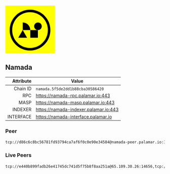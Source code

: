 ![Logo](https://raw.githubusercontent.com/Pa1amar/mainnets/refs/heads/main/namada/logo.png)
## Namada
| Attribute | Value |
|----------:|-------|
| Chain ID         | `namada.5f5de2dd1b88cba30586420` |
| RPC  | https://namada-rpc.palamar.io:443 |
| MASP  | https://namada-masp.palamar.io:443 |
| INDEXER | https://namada-indexer.palamar.io:443 |
| INTERFACE | https://namada-interface.palamar.io |

### Peer
```bash
tcp://d86c6c8bc56781fd93794ca7af6f0c0e90e34584@namada-peer.palamar.io:16656
```



### Live Peers
```
tcp://e440b899fadb26e41745dc741d5f75b8f8aa251a@65.109.30.26:14656,tcp://d83cd082b8973644e381fad9421ca29fb50fe059@65.108.73.189:20400,tcp://f599bec873183d371ae22f89195d3ced22dda2f3@46.4.29.231:5000,tcp://86238829d64fe2fa5b4337ca90926f9ec56445f2@193.35.57.185:36656,tcp://509f1e843cf881650a4151aa804ddd7a7188e88f@195.201.197.246:32656,tcp://a6c18cc83e7b0755abf57bc7ac59d0496de5cf27@64.120.114.5:20056,tcp://04affb50117ef548cbf7d1ddb1e6416dec0645ae@65.108.75.179:14656,tcp://e461529f0cfc2520dbad23d402906924fef602f9@65.109.26.242:26656,tcp://20d302d5cf8e85ef8c9f8c38d0c5e87d5f3620a6@34.13.128.48:26656,tcp://1cb0c9813db48396b31976443a1cd88b73e0fb05@95.216.78.215:26656
```
